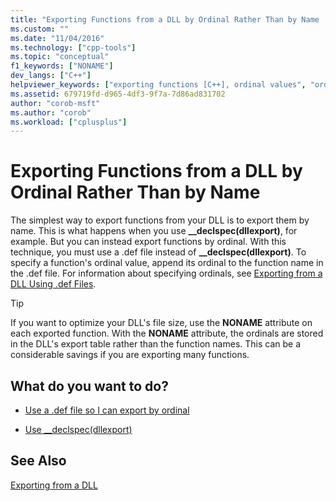 ```yaml
---
title: "Exporting Functions from a DLL by Ordinal Rather Than by Name | Microsoft Docs"
ms.custom: ""
ms.date: "11/04/2016"
ms.technology: ["cpp-tools"]
ms.topic: "conceptual"
f1_keywords: ["NONAME"]
dev_langs: ["C++"]
helpviewer_keywords: ["exporting functions [C++], ordinal values", "ordinal exports [C++]", "exporting DLLs [C++], ordinal values", "NONAME attribute"]
ms.assetid: 679719fd-d965-4df3-9f7a-7d86ad831702
author: "corob-msft"
ms.author: "corob"
ms.workload: ["cplusplus"]
---
```

# Exporting Functions from a DLL by Ordinal Rather Than by Name
The simplest way to export functions from your DLL is to export them by name. This is what happens when you use **__declspec(dllexport)**, for example. But you can instead export functions by ordinal. With this technique, you must use a .def file instead of **__declspec(dllexport)**. To specify a function's ordinal value, append its ordinal to the function name in the .def file. For information about specifying ordinals, see [Exporting from a DLL Using .def Files](../build/exporting-from-a-dll-using-def-files.md).  
  
> [!TIP]
>  If you want to optimize your DLL's file size, use the **NONAME** attribute on each exported function. With the **NONAME** attribute, the ordinals are stored in the DLL's export table rather than the function names. This can be a considerable savings if you are exporting many functions.  
  
## What do you want to do?  
  
-   [Use a .def file so I can export by ordinal](../build/exporting-from-a-dll-using-def-files.md)  
  
-   [Use __declspec(dllexport)](../build/exporting-from-a-dll-using-declspec-dllexport.md)  
  
## See Also  
 [Exporting from a DLL](../build/exporting-from-a-dll.md)